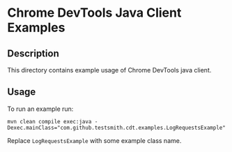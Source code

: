 # Chrome DevTools Java Client Examples

## Description

This directory contains example usage of Chrome DevTools java client.

## Usage

To run an example run:
```
mvn clean compile exec:java -Dexec.mainClass="com.github.testsmith.cdt.examples.LogRequestsExample"
```

Replace `LogRequestsExample` with some example class name.